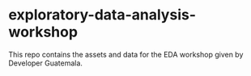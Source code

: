 # exploratory-data-analysis-workshop
This repo contains the assets and data for the EDA workshop given by Developer Guatemala.

